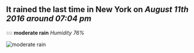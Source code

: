 ## It rained the last time in New York on *August 11th 2016 around 07:04 pm*
💧💧💧  **moderate rain** *Humidity 76%*

![moderate rain](http://openweathermap.org/img/w/10d.png)
